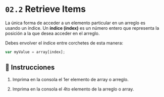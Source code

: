 # `02.2` Retrieve Items

La única forma de acceder a un elemento particular en un arreglo es usando un índice. Un **índice (index)** es un número entero que representa la posición a la que desea acceder en el arreglo.

Debes envolver el índice entre corchetes de esta manera:

```js
var myValue = array[index];
```

## 📝 Instrucciones

1. Imprima en la consola el 1er elemento de array o arreglo.

2. Imprima en la consola el 4to elemento de la arreglo o array.